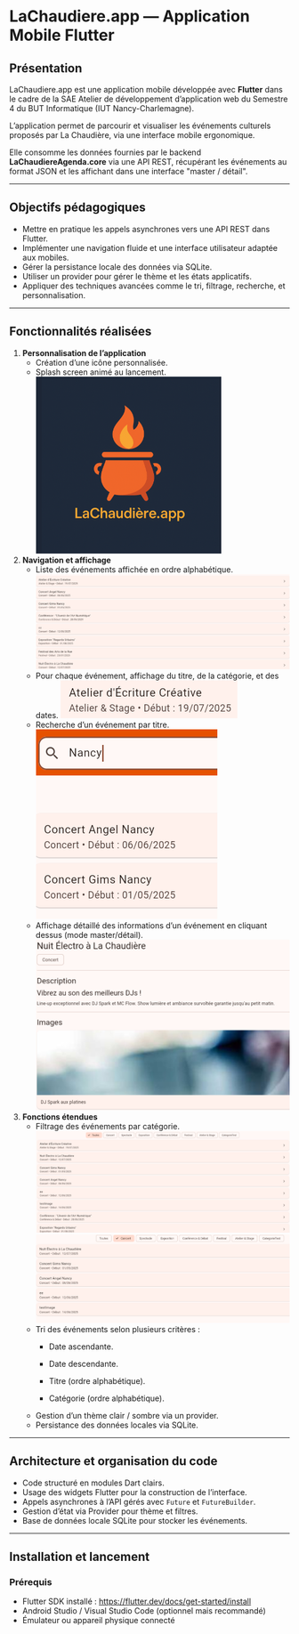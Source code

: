 # LaChaudiere.app — Application Mobile Flutter

## Présentation

LaChaudiere.app est une application mobile développée avec **Flutter** dans le cadre de la SAE Atelier de développement d’application web du Semestre 4 du BUT Informatique (IUT Nancy-Charlemagne).

L’application permet de parcourir et visualiser les événements culturels proposés par La Chaudière, via une interface mobile ergonomique.

Elle consomme les données fournies par le backend **LaChaudiereAgenda.core** via une API REST, récupérant les événements au format JSON et les affichant dans une interface "master / détail".

---

## Objectifs pédagogiques

- Mettre en pratique les appels asynchrones vers une API REST dans Flutter.
- Implémenter une navigation fluide et une interface utilisateur adaptée aux mobiles.
- Gérer la persistance locale des données via SQLite.
- Utiliser un provider pour gérer le thème et les états applicatifs.
- Appliquer des techniques avancées comme le tri, filtrage, recherche, et personnalisation.

---

## Fonctionnalités réalisées

1. **Personnalisation de l’application**
    - Création d’une icône personnalisée.
    - Splash screen animé au lancement.
    ![img.png](img/img.png)
2. **Navigation et affichage**
    - Liste des événements affichée en ordre alphabétique.
      ![img.png](img/img2.png)
    - Pour chaque événement, affichage du titre, de la catégorie, et des dates.
      ![img.png](img/img3.png)
    - Recherche d’un événement par titre.
      ![img.png](img/img4.png)
    - Affichage détaillé des informations d’un événement en cliquant dessus (mode master/détail).
      ![img.png](img/img5.png)
3. **Fonctions étendues**
    - Filtrage des événements par catégorie.
      ![img.png](img/img6.png)
      ![img.png](img/img7.png)
    - Tri des événements selon plusieurs critères :
        - Date ascendante.
      
        - Date descendante.
        - Titre (ordre alphabétique).
        - Catégorie (ordre alphabétique).
    - Gestion d’un thème clair / sombre via un provider.
    - Persistance des données locales via SQLite.

---

## Architecture et organisation du code

- Code structuré en modules Dart clairs.
- Usage des widgets Flutter pour la construction de l’interface.
- Appels asynchrones à l’API gérés avec `Future` et `FutureBuilder`.
- Gestion d’état via Provider pour thème et filtres.
- Base de données locale SQLite pour stocker les événements.

---

## Installation et lancement

### Prérequis

- Flutter SDK installé : https://flutter.dev/docs/get-started/install
- Android Studio / Visual Studio Code (optionnel mais recommandé)
- Émulateur ou appareil physique connecté
